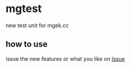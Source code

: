 # mgtest
new test unit for mgek.cc
## how to use
issue the new features or what you like on [Issue](https://github.com/Landers1037/mgtest/issues)
